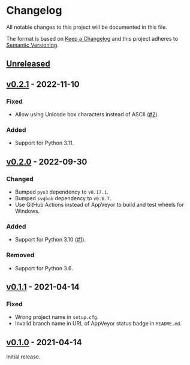 # Changelog
All notable changes to this project will be documented in this file.

The format is based on [Keep a Changelog](http://keepachangelog.com/en/1.0.0/)
and this project adheres to [Semantic Versioning](http://semver.org/spec/v2.0.0.html).


## [Unreleased]
[Unreleased]: https://github.com/althonos/sphinxcontrib-svgbob/compare/v0.2.1...HEAD


## [v0.2.1] - 2022-11-10
[v0.2.1]: https://github.com/althonos/sphinxcontrib-svgbob/compare/v0.2.0...v0.2.1

### Fixed
- Allow using Unicode box characters instead of ASCII ([#2](https://github.com/sphinx-contrib/svgbob/issues/2)).

### Added 
- Support for Python 3.11.


## [v0.2.0] - 2022-09-30
[v0.2.0]: https://github.com/althonos/sphinxcontrib-svgbob/compare/v0.1.1...v0.2.0

### Changed
- Bumped `pyo3` dependency to `v0.17.1`.
- Bumped `svgbob` dependency to `v0.6.7`.
- Use GitHub Actions instead of AppVeyor to build and test wheels for Windows.

### Added
- Support for Python 3.10 ([#1](https://github.com/sphinx-contrib/svgbob/issues/1)).

### Removed
- Support for Python 3.6.


## [v0.1.1] - 2021-04-14
[v0.1.1]: https://github.com/althonos/sphinxcontrib-svgbob/compare/v0.1.0...v0.1.1

### Fixed
- Wrong project name in `setup.cfg`.
- Invalid branch name in URL of AppVeyor status badge in `README.md`.


## [v0.1.0] - 2021-04-14
[v0.1.0]: https://github.com/althonos/sphinxcontrib-svgbob/compare/a46aa6e...v0.1.0

Initial release.
